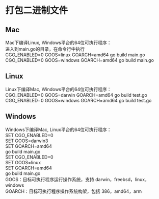 # 打包二进制文件    
## Mac    
Mac下编译Linux, Windows平台的64位可执行程序：  
进入到main.go的目录，在命令行中执行  
CGO_ENABLED=0 GOOS=linux GOARCH=amd64 go build main.go  
CGO_ENABLED=0 GOOS=windows GOARCH=amd64 go build main.go  
## Linux  
Linux下编译Mac, Windows平台的64位可执行程序：  
CGO_ENABLED=0 GOOS=darwin GOARCH=amd64 go build test.go  
CGO_ENABLED=0 GOOS=windows GOARCH=amd64 go build test.go  
## Windows  
Windows下编译Mac, Linux平台的64位可执行程序：  
SET CGO_ENABLED=0  
SET GOOS=darwin3  
SET GOARCH=amd64  
go build main.go  
SET CGO_ENABLED=0  
SET GOOS=linux  
SET GOARCH=amd64  
go build main.go  
GOOS：目标可执行程序运行操作系统，支持 darwin，freebsd，linux，windows  
GOARCH：目标可执行程序操作系统构架，包括 386，amd64，arm  